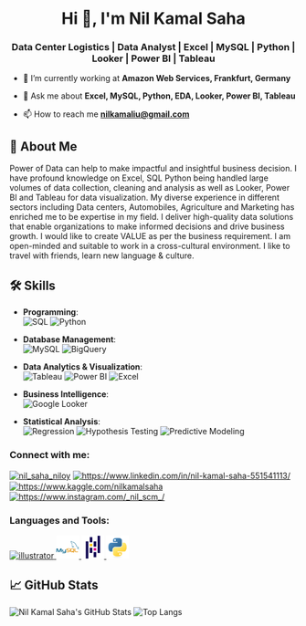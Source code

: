 <h1 align="center">Hi 👋, I'm Nil Kamal Saha</h1>
<h3 align="center">Data Center Logistics | Data Analyst | Excel | MySQL | Python | Looker | Power BI | Tableau</h3>

- 🔭 I’m currently working at **Amazon Web Services, Frankfurt, Germany**

- 💬 Ask me about **Excel, MySQL, Python, EDA, Looker, Power BI, Tableau**

- 📫 How to reach me **nilkamaliu@gmail.com**

## 🚀 About Me
Power of Data can help to make impactful and insightful business decision. I have profound knowledge on Excel, SQL Python being handled large volumes of data collection, cleaning and analysis as well as Looker, Power BI and Tableau for data visualization. My diverse experience in different sectors including Data centers, Automobiles, Agriculture and Marketing has enriched me to be expertise in my field.  I deliver high-quality data solutions that enable organizations to make informed decisions and drive business growth. I would like to create VALUE as per the business requirement. I am open-minded and suitable to work in a cross-cultural environment. I like to travel with friends, learn new language & culture.

## 🛠 Skills

- **Programming**:  
  ![SQL](https://img.shields.io/badge/SQL-336791?style=for-the-badge&logo=MySQL&logoColor=white) ![Python](https://img.shields.io/badge/Python-3776AB?style=for-the-badge&logo=Python&logoColor=white)

- **Database Management**:  
  ![MySQL](https://img.shields.io/badge/MySQL-4479A1?style=for-the-badge&logo=MySQL&logoColor=white) ![BigQuery](https://img.shields.io/badge/BigQuery-4285F4?style=for-the-badge&logo=Google-Cloud&logoColor=white)

- **Data Analytics & Visualization**:  
  ![Tableau](https://img.shields.io/badge/Tableau-E97627?style=for-the-badge&logo=Tableau&logoColor=white) ![Power BI](https://img.shields.io/badge/PowerBI-F2C811?style=for-the-badge&logo=Power-BI&logoColor=black) ![Excel](https://img.shields.io/badge/Excel-217346?style=for-the-badge&logo=Microsoft-Excel&logoColor=white)

- **Business Intelligence**:  
  ![Google Looker](https://img.shields.io/badge/Looker-4285F4?style=for-the-badge&logo=Google&logoColor=white)

- **Statistical Analysis**:  
  ![Regression](https://img.shields.io/badge/Regression-4C4C4C?style=for-the-badge&logo=scikit-learn&logoColor=white) ![Hypothesis Testing](https://img.shields.io/badge/Hypothesis_Testing-006400?style=for-the-badge) ![Predictive Modeling](https://img.shields.io/badge/Predictive_Modeling-FF6F00?style=for-the-badge&logo=Data-Science&logoColor=white)

<h3 align="left">Connect with me:</h3>
<p align="left">
<a href="https://twitter.com/nil_saha_niloy" target="blank"><img align="center" src="https://raw.githubusercontent.com/rahuldkjain/github-profile-readme-generator/master/src/images/icons/Social/twitter.svg" alt="nil_saha_niloy" height="30" width="40" /></a>
<a href="https://linkedin.com/in/https://www.linkedin.com/in/nil-kamal-saha-551541113/" target="blank"><img align="center" src="https://raw.githubusercontent.com/rahuldkjain/github-profile-readme-generator/master/src/images/icons/Social/linked-in-alt.svg" alt="https://www.linkedin.com/in/nil-kamal-saha-551541113/" height="30" width="40" /></a>
<a href="https://kaggle.com/https://www.kaggle.com/nilkamalsaha" target="blank"><img align="center" src="https://raw.githubusercontent.com/rahuldkjain/github-profile-readme-generator/master/src/images/icons/Social/kaggle.svg" alt="https://www.kaggle.com/nilkamalsaha" height="30" width="40" /></a>
<a href="https://instagram.com/https://www.instagram.com/_nil_scm_/" target="blank"><img align="center" src="https://raw.githubusercontent.com/rahuldkjain/github-profile-readme-generator/master/src/images/icons/Social/instagram.svg" alt="https://www.instagram.com/_nil_scm_/" height="30" width="40" /></a>
</p>

<h3 align="left">Languages and Tools:</h3>
<p align="left"> <a href="https://www.adobe.com/in/products/illustrator.html" target="_blank" rel="noreferrer"> <img src="https://www.vectorlogo.zone/logos/adobe_illustrator/adobe_illustrator-icon.svg" alt="illustrator" width="40" height="40"/> </a> <a href="https://www.mysql.com/" target="_blank" rel="noreferrer"> <img src="https://raw.githubusercontent.com/devicons/devicon/master/icons/mysql/mysql-original-wordmark.svg" alt="mysql" width="40" height="40"/> </a> <a href="https://pandas.pydata.org/" target="_blank" rel="noreferrer"> <img src="https://raw.githubusercontent.com/devicons/devicon/2ae2a900d2f041da66e950e4d48052658d850630/icons/pandas/pandas-original.svg" alt="pandas" width="40" height="40"/> </a> <a href="https://www.python.org" target="_blank" rel="noreferrer"> <img src="https://raw.githubusercontent.com/devicons/devicon/master/icons/python/python-original.svg" alt="python" width="40" height="40"/> </a> </p>


## 📈 GitHub Stats
![Nil Kamal Saha's GitHub Stats](https://github-readme-stats.vercel.app/api?username=nilkamalsaha&show_icons=true&theme=radical)
![Top Langs](https://github-readme-stats.vercel.app/api/top-langs/?username=nilkamalsaha&layout=compact&theme=radical)

